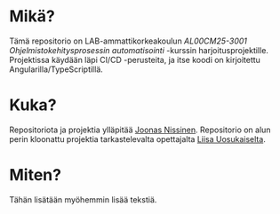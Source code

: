 # Mikä?

Tämä repositorio on LAB-ammattikorkeakoulun *AL00CM25-3001 Ohjelmistokehitysprosessin automatisointi* -kurssin harjoitusprojektille. Projektissa käydään läpi CI/CD -perusteita, ja itse koodi on kirjoitettu Angularilla/TypeScriptillä.

# Kuka?

Repositoriota ja projektia ylläpitää [Joonas Nissinen](https://github.com/n3iki). Repositorio on alun perin kloonattu projektia tarkastelevalta opettajalta [Liisa Uosukaiselta](https://github.com/liisauosukainen).

# Miten?

Tähän lisätään myöhemmin lisää tekstiä.